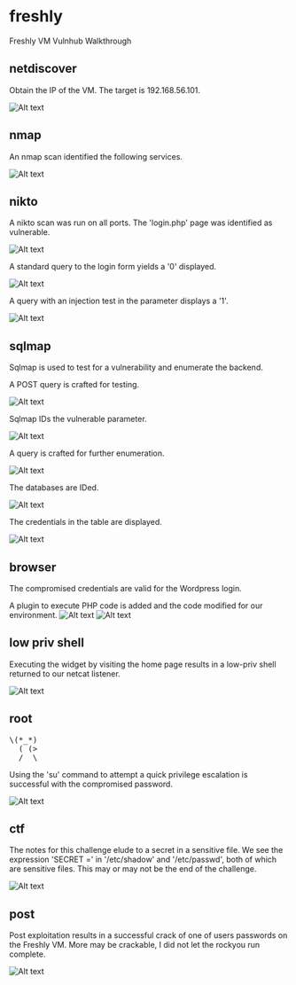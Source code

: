 # freshly
Freshly VM Vulnhub Walkthrough


## netdiscover

Obtain the IP of the VM. The target is 192.168.56.101.

![Alt text](./netdiscover.png?raw=true)


## nmap

An nmap scan identified the following services.

![Alt text](./nmap.png?raw=true)


## nikto

A nikto scan was run on all ports. The 'login.php' page was identified as vulnerable.

![Alt text](./nikto.png?raw=true)

A standard query to the login form yields a '0' displayed.

![Alt text](./sqli_noinject.png?raw=true)

A query with an injection test in the parameter displays a '1'.

![Alt text](./sqli_inject.png?raw=true)


## sqlmap

Sqlmap is used to test for a vulnerability and enumerate the backend.

A POST query is crafted for testing.

![Alt text](./sqlmap1.png?raw=true)

Sqlmap IDs the vulnerable parameter.

![Alt text](./sqlmap_vuln.png?raw=true)

A query is crafted for further enumeration.

![Alt text](./sqlmap_enumdb.png?raw=true)

The databases are IDed.

![Alt text](./dbs.png?raw=true)

The credentials in the table are displayed.

![Alt text](./creds.png?raw=true)


## browser

The compromised credentials are valid for the Wordpress login.

A plugin to execute PHP code is added and the code modified for our environment.
![Alt text](./add_plugin.png?raw=true)
![Alt text](./shellcode.png?raw=true)


## low priv shell

Executing the widget by visiting the home page results in a low-priv shell returned to our netcat listener.

![Alt text](./low-shell.png?raw=true)


## root

<pre>
\(*_*)
  ( (>
  /  \
</pre>

Using the 'su' command to attempt a quick privilege escalation is successful with the compromised password.

![Alt text](./root.png?raw=true)


## ctf

The notes for this challenge elude to a secret in a sensitive file. We see the expression 'SECRET =' in '/etc/shadow' and '/etc/passwd', both of which are sensitive files. This may or may not be the end of the challenge.

![Alt text](./ctf.png?raw=true)


## post

Post exploitation results in a successful crack of one of users passwords on the Freshly VM. More may be crackable, I did not let the rockyou run complete.

![Alt text](./crack.png?raw=true)
